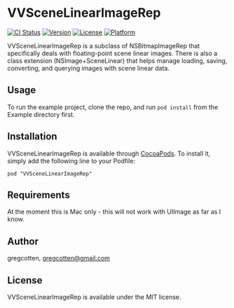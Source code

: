 # VVSceneLinearImageRep

[![CI Status](http://img.shields.io/travis/gregcotten/VVSceneLinearImageRep.svg?style=flat)](https://travis-ci.org/gregcotten/VVSceneLinearImageRep)
[![Version](https://img.shields.io/cocoapods/v/VVSceneLinearImageRep.svg?style=flat)](http://cocoadocs.org/docsets/VVSceneLinearImageRep)
[![License](https://img.shields.io/cocoapods/l/VVSceneLinearImageRep.svg?style=flat)](http://cocoadocs.org/docsets/VVSceneLinearImageRep)
[![Platform](https://img.shields.io/cocoapods/p/VVSceneLinearImageRep.svg?style=flat)](http://cocoadocs.org/docsets/VVSceneLinearImageRep)

VVSceneLinearImageRep is a subclass of NSBitmapImageRep that specifically deals with floating-point scene linear images. There is also a class extension (NSImage+SceneLinear) that helps manage loading, saving, converting, and querying images with scene linear data.

## Usage

To run the example project, clone the repo, and run `pod install` from the Example directory first.

## Installation

VVSceneLinearImageRep is available through [CocoaPods](http://cocoapods.org). To install
it, simply add the following line to your Podfile:

    pod "VVSceneLinearImageRep"
    
## Requirements

At the moment this is Mac only - this will not work with UIImage as far as I know.

## Author

gregcotten, gregcotten@gmail.com

## License

VVSceneLinearImageRep is available under the MIT license.

